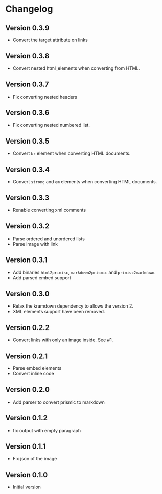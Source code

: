 # Changelog

## Version 0.3.9

- Convert the target attribute on links

## Version 0.3.8

- Convert nested html_elements when converting from HTML.

## Version 0.3.7

- Fix converting nested headers

## Version 0.3.6

- Fix converting nested numbered list.

## Version 0.3.5

- Convert `br` element when converting HTML documents.

## Version 0.3.4

- Convert `strong` and `em` elements when converting HTML documents.

## Version 0.3.3

- Renable converting xml comments

## Version 0.3.2

- Parse ordered and unordered lists
- Parse image with link

## Version 0.3.1

- Add binaries `html2primisc`, `markdown2prismic` and `primisc2markdown`.
- Add parsed embed support

## Version 0.3.0

- Relax the kramdown dependency to allows the version 2.
- XML elements support have been removed.

## Version 0.2.2

- Convert links with only an image inside. See #1.

## Version 0.2.1

- Parse embed elements
- Convert inline code

## Version 0.2.0

- Add parser to convert prismic to markdown

## Version 0.1.2

- fix output with empty paragraph

## Version 0.1.1

- Fix json of the image

## Version 0.1.0

- Initial version
